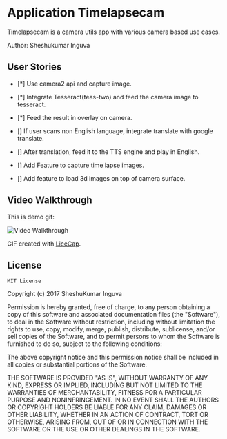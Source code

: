 # Application Timelapsecam

Timelapsecam is a camera utils app with various camera based use cases. 

Author: Sheshukumar Inguva


## User Stories
* [*] Use camera2 api and capture image.
* [*] Integrate Tesseract(teas-two) and feed the camera image to tesseract.
* [*] Feed the result in overlay on camera.
* []  If user scans non English language, integrate translate with google translate.
* []  After translation, feed it to the TTS engine and play in English.

* []  Add Feature to capture time lapse images.
* []  Add feature to load 3d images on top of camera surface. 



## Video Walkthrough 

This is demo gif:

<img src='https://github.com/skumaringuva/TimeLapseCam/blob/master/tesseractApp.gif' title='Video Walkthrough' width='' alt='Video Walkthrough' />

GIF created with [LiceCap](http://www.cockos.com/licecap/).


## License

    MIT License

Copyright (c) 2017 SheshuKumar Inguva

Permission is hereby granted, free of charge, to any person obtaining a copy
of this software and associated documentation files (the "Software"), to deal
in the Software without restriction, including without limitation the rights
to use, copy, modify, merge, publish, distribute, sublicense, and/or sell
copies of the Software, and to permit persons to whom the Software is
furnished to do so, subject to the following conditions:

The above copyright notice and this permission notice shall be included in all
copies or substantial portions of the Software.

THE SOFTWARE IS PROVIDED "AS IS", WITHOUT WARRANTY OF ANY KIND, EXPRESS OR
IMPLIED, INCLUDING BUT NOT LIMITED TO THE WARRANTIES OF MERCHANTABILITY,
FITNESS FOR A PARTICULAR PURPOSE AND NONINFRINGEMENT. IN NO EVENT SHALL THE
AUTHORS OR COPYRIGHT HOLDERS BE LIABLE FOR ANY CLAIM, DAMAGES OR OTHER
LIABILITY, WHETHER IN AN ACTION OF CONTRACT, TORT OR OTHERWISE, ARISING FROM,
OUT OF OR IN CONNECTION WITH THE SOFTWARE OR THE USE OR OTHER DEALINGS IN THE
SOFTWARE.
   
